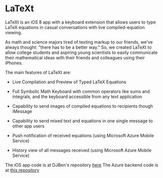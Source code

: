 LaTeXt
==============

LaTeXt is an iOS 8 app with a keyboard extension that allows users to 
type LaTeX equations in casual conversations with live compiled-equation viewing.

As math and science majors tired of texting markup to our friends, we've always 
thought: "there has to be a better way." So, we created LaTeXt to allow college students
and aspiring young scientists to easily communicate their mathematical ideas with their
friends and colleagues using their iPhones.

The main features of LaTeXt are:

- Live Compilation and Preview of Typed LaTeX Equations

- Full Symbolic Math Keyboard with common operators like sums and integrals, and the keyboard accessible from any text application

- Capability to send images of complied equations to recipients though iMessage

- Capability to send mixed text and equations in one single message to other app users

- Push notification of received equations (using Microsoft Azure Mobile Service)

- History view of all messages received (using Microsoft Azure Mobile Service)

The iOS app code is at DJBen's repository [here](https://github.com/DJBen/YHack2014Fall)
The Azure backend code is at [this repository](https://github.com/njlxyaoxinwei/YHack2014Azure2)

